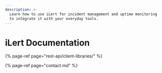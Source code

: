 ```yaml
---
description: >-
  Learn how to use iLert for incident management and uptime monitoring and how
  to integrate it with your everyday tools.
---
```


# iLert Documentation

{% page-ref page="rest-api/client-libraries/" %}

{% page-ref page="contact.md" %}






